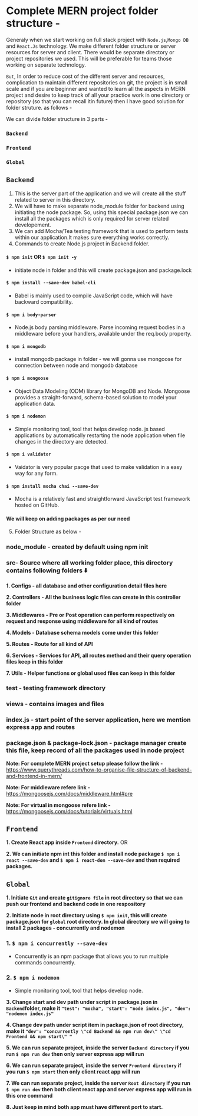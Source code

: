 # Complete MERN project folder structure -

Generaly when we start working on full stack project with `Node.js`,`Mongo DB` and `React.Js` technology. We make different folder structure or server resources for server and client. There would be separate directory or project repositories we used. This will be preferable for teams those working on separate technology.

`But`, In order to reduce cost of the different server and resources, complication to maintain different repositories on git, the project is in small scale and if you are beginner and wanted to learn all the aspects in MERN project and desire to keep track of all your practice work in one directory or repository (so that you can recall itin future) then I have good solution for folder struture. as follows -

We can divide folder structure in 3 parts -

### `Backend`
### `Frontend`
### `Global`

## `Backend`
1. This is the server part of the application and we will create all the stuff related to server in this directory.
2. We will have to make separate node_module folder for backend using initiating the node package. So, using this special package.json we can install all the packages which is only required for server related developement. 
3. We can add Mocha/Tea testing framework that is used to perform tests within our application.It makes sure everything works correctly. 
4. Commands to create Node.js project in Backend folder.
#### `$ npm init` OR `$ npm init -y`
- initiate node in folder and this will create package.json and  package.lock
#### `$ npm install --save-dev babel-cli` 
- Babel is mainly used to compile JavaScript code, which will have backward compatibility.
#### `$ npm i body-parser` 
- Node.js body parsing middleware. Parse incoming request bodies in a middleware before your handlers, available under the req.body property.
#### `$ npm i mongodb` 
- install mongodb package in folder - we will gonna use mongoose for connection between node and mongodb database  
#### `$ npm i mongoose` 
- Object Data Modeling (ODM) library for MongoDB and Node. Mongoose provides a straight-forward, schema-based solution to model your application data.
#### `$ npm i nodemon` 
- Simple monitoring tool, tool that helps develop node. js based applications by automatically restarting the node application when file changes in the directory are detected. 
#### `$ npm i validator`  
- Vaidator is very popular pacge that used to make validation in a easy way for any form. 
#### `$ npm install mocha chai --save-dev`
- Mocha is a relatively fast and straightforward JavaScript test framework hosted on GitHub.
#### We will keep on adding packages as per our need

5. Folder Structure as below -
### node_module - created by default using npm init
### src- Source where all working folder place, this directory contains following folders ⬇️

**1. Configs - all database and other configuration detail files here**

**2. Controllers - All the business logic files can create in this controller folder**

**3. Middlewares - Pre or Post operation can perform respectively on request and response using middleware for all kind of routes**

**4. Models - Database schema models come under this folder**

**5. Routes - Route for all kind of  API**

**6. Services - Services for API, all routes method and their query operation files keep in this folder**

**7. Utils - Helper functions or global used files can keep in this folder**

### test - testing framework directory
### views - contains images and files
### index.js - start point of the server application, here we mention express app and routes
### package.json & package-lock.json - package manager create this file, keep record of all the packages used in node project

**Note: For complete MERN project setup please follow the link -** https://www.querythreads.com/how-to-organise-file-structure-of-backend-and-frontend-in-mern/

**Note: For middleware refere link -** https://mongoosejs.com/docs/middleware.html#pre

**Note: For virtual in mongoose refere link -** https://mongoosejs.com/docs/tutorials/virtuals.html

## `Frontend`

**1. Create React app inside `Frontend` directory.** OR

**2. We can initiate npm int this folder and install node package `$ npm i react --save-dev`
    and `$ npm i react-dom --save-dev` and then required packages.**


## `Global`

**1. Initiate `Git` and create `gitignore file` in root directory so that we can push our frontend and backend code in one respository**

**2. Initiate node in root directory using `$ npm init`, this will create package.json for `global` root directory. In global directory we will going to install 2 packages - concurrently and nodemon**

### 1. `$ npm i concurrently --save-dev`
- Concurrently is an npm package that allows you to run multiple commands concurrently.

### 2. `$ npm i nodemon` 
- Simple monitoring tool, tool that helps develop node. 

**3. Change start and dev path under script in package.json in `Backend`folder, make it  `"test": "mocha", "start": "node index.js", "dev": "nodemon index.js"`**

**4. Change dev path under script item in package.json of root directory, make it  `"dev": "concurrently \"cd Backend && npm run dev\" \"cd Frontend && npm start\" "`**


**5. We can run separate project, inside the server `Backend directory` if you run  `$ npm run dev` then only server express app will run**

**6. We can run separate project, inside the server `Frontend directory` if you run  `$ npm start` then only client react app will run**

**7. We can run separate project, inside the server `Root directory` if you run  `$ npm run dev` then both client react app and server express app will run in this one command**

**8. Just keep in mind both app must have different port to start.**

